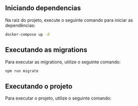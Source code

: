 ## Iniciando dependencias

Na raiz do projeto, execute o seguinte comando para iniciar as dependências:

```bash
docker-compose up -d
```

## Executando as migrations
Para executar as migrations, utilize o seguinte comando:

```bash
npm run migrate
```

## Executando o projeto
Para executar o projeto, utilize o seguinte comando: